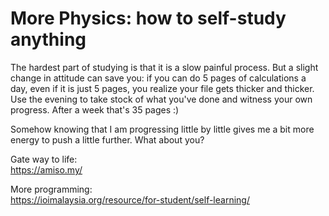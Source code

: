 # More Physics: how to self-study anything

The hardest part of studying is that it is a slow painful process. But a slight change in attitude can save you: if you can do 5 pages of calculations a day, even if it is just 5 pages, you realize your file gets thicker and thicker. Use the evening to take stock of what you've done and witness your own progress. After a week that's 35 pages :)

Somehow knowing that I am progressing little by little gives me a bit more energy to push a little further. What about you?

Gate way to life:  
https://amiso.my/

More programming:  
https://ioimalaysia.org/resource/for-student/self-learning/
